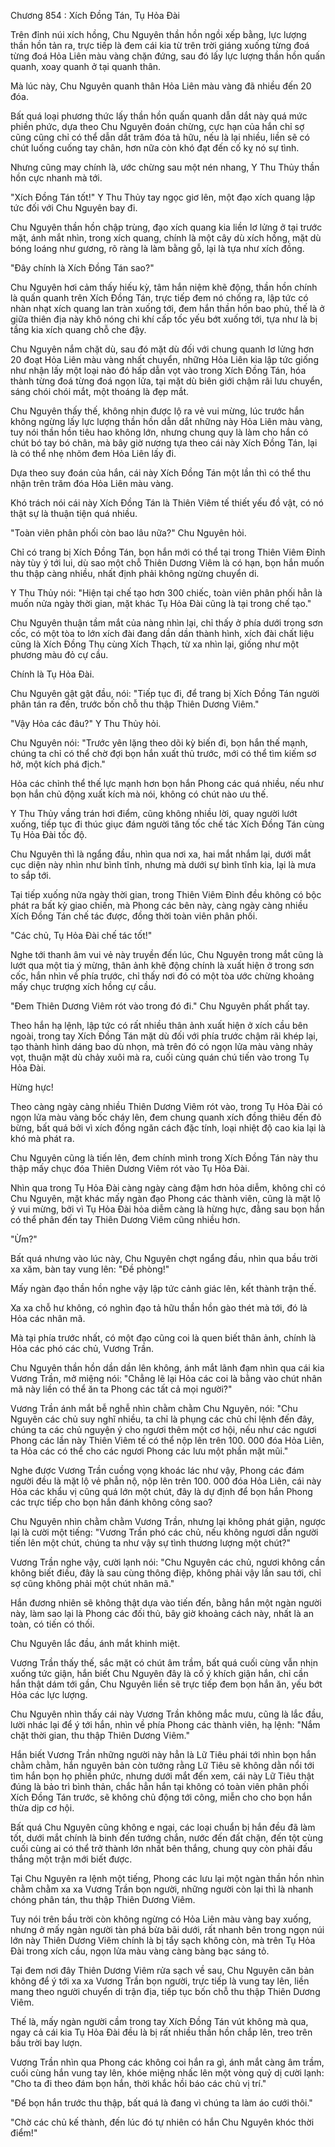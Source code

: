 




Chương 854 : Xích Đồng Tán, Tụ Hỏa Đài


Trên đỉnh núi xích hồng, Chu Nguyên thần hồn ngồi xếp bằng, lực lượng thần hồn tản ra, trực tiếp là đem cái kia từ trên trời giáng xuống từng đoá từng đoá Hỏa Liên màu vàng chặn đứng, sau đó lấy lực lượng thần hồn quấn quanh, xoay quanh ở tại quanh thân.

Mà lúc này, Chu Nguyên quanh thân Hỏa Liên màu vàng đã nhiều đến 20 đóa.

Bất quá loại phương thức lấy thần hồn quấn quanh dẫn dắt này quá mức phiền phức, dựa theo Chu Nguyên đoán chừng, cực hạn của hắn chỉ sợ cũng cũng chỉ có thể dẫn dắt trăm đóa tả hữu, nếu là lại nhiều, liền sẽ có chút luống cuống tay chân, hơn nữa còn khó đạt đến cố kỵ nó sự tình.

Nhưng cũng may chính là, ước chừng sau một nén nhang, Y Thu Thủy thần hồn cực nhanh mà tới.

"Xích Đồng Tán tốt!" Y Thu Thủy tay ngọc giơ lên, một đạo xích quang lập tức đối với Chu Nguyên bay đi.

Chu Nguyên thần hồn chập trùng, đạo xích quang kia liền lơ lửng ở tại trước mặt, ánh mắt nhìn, trong xích quang, chính là một cây dù xích hồng, mặt dù bóng loáng như gương, rõ ràng là làm bằng gỗ, lại là tựa như xích đồng.

"Đây chính là Xích Đồng Tán sao?"

Chu Nguyên hơi cảm thấy hiếu kỳ, tâm hắn niệm khẽ động, thần hồn chính là quấn quanh trên Xích Đồng Tán, trực tiếp đem nó chống ra, lập tức có nhàn nhạt xích quang lan tràn xuống tới, đem hắn thần hồn bao phủ, thế là ở giữa thiên địa này khô nóng chi khí cấp tốc yếu bớt xuống tới, tựa như là bị tầng kia xích quang chỗ che đậy.

Chu Nguyên nắm chặt dù, sau đó mặt dù đối với chung quanh lơ lửng hơn 20 đoạt Hỏa Liên màu vàng nhất chuyển, những Hỏa Liên kia lập tức giống như nhận lấy một loại nào đó hấp dẫn vọt vào trong Xích Đồng Tán, hóa thành từng đoá từng đoá ngọn lửa, tại mặt dù biên giới chậm rãi lưu chuyển, sáng chói chói mắt, một thoáng là đẹp mắt.

Chu Nguyên thấy thế, không nhịn được lộ ra vẻ vui mừng, lúc trước hắn không ngừng lấy lực lượng thần hồn dẫn dắt những này Hỏa Liên màu vàng, tuy nói thần hồn tiêu hao không lớn, nhưng chung quy là làm cho hắn có chút bó tay bó chân, mà bây giờ nương tựa theo cái này Xích Đồng Tán, lại là có thể nhẹ nhõm đem Hỏa Liên lấy đi.

Dựa theo suy đoán của hắn, cái này Xích Đồng Tán một lần thì có thể thu nhận trên trăm đóa Hỏa Liên màu vàng.

Khó trách nói cái này Xích Đồng Tán là Thiên Viêm tế thiết yếu đồ vật, có nó thật sự là thuận tiện quá nhiều.

"Toàn viên phân phối còn bao lâu nữa?" Chu Nguyên hỏi.

Chỉ có trang bị Xích Đồng Tán, bọn hắn mới có thể tại trong Thiên Viêm Đỉnh này tùy ý tới lui, dù sao một chỗ Thiên Dương Viêm là có hạn, bọn hắn muốn thu thập càng nhiều, nhất định phải không ngừng chuyển di.

Y Thu Thủy nói: "Hiện tại chế tạo hơn 300 chiếc, toàn viên phân phối hẳn là muốn nửa ngày thời gian, mặt khác Tụ Hỏa Đài cũng là tại trong chế tạo."

Chu Nguyên thuận tầm mắt của nàng nhìn lại, chỉ thấy ở phía dưới trong sơn cốc, có một tòa to lớn xích đài đang dần dần thành hình, xích đài chất liệu cũng là Xích Đồng Thụ cùng Xích Thạch, từ xa nhìn lại, giống như một phương màu đỏ cự cầu.

Chính là Tụ Hỏa Đài.

Chu Nguyên gật gật đầu, nói: "Tiếp tục đi, để trang bị Xích Đồng Tán người phân tán ra đến, trước bốn chỗ thu thập Thiên Dương Viêm."

"Vậy Hỏa các đâu?" Y Thu Thủy hỏi.

Chu Nguyên nói: "Trước yên lặng theo dõi kỳ biến đi, bọn hắn thế mạnh, chúng ta chỉ có thể chờ đợi bọn hắn xuất thủ trước, mới có thể tìm kiếm sơ hở, một kích phá địch."

Hỏa các chỉnh thể thế lực mạnh hơn bọn hắn Phong các quá nhiều, nếu như bọn hắn chủ động xuất kích mà nói, không có chút nào ưu thế.

Y Thu Thủy vầng trán hơi điểm, cũng không nhiều lời, quay người lướt xuống, tiếp tục đi thúc giục đám người tăng tốc chế tác Xích Đồng Tán cùng Tụ Hỏa Đài tốc độ.

Chu Nguyên thì là ngẩng đầu, nhìn qua nơi xa, hai mắt nhắm lại, dưới mắt cục diện này nhìn như bình tĩnh, nhưng mà dưới sự bình tĩnh kia, lại là mưa to sắp tới.

Tại tiếp xuống nửa ngày thời gian, trong Thiên Viêm Đỉnh đều không có bộc phát ra bất kỳ giao chiến, mà Phong các bên này, càng ngày càng nhiều Xích Đồng Tán chế tác được, đồng thời toàn viên phân phối.

"Các chủ, Tụ Hỏa Đài chế tác tốt!"

Nghe tới thanh âm vui vẻ này truyền đến lúc, Chu Nguyên trong mắt cũng là lướt qua một tia ý mừng, thân ảnh khẽ động chính là xuất hiện ở trong sơn cốc, hắn nhìn về phía trước, chỉ thấy nơi đó có một tòa ước chừng khoảng mấy chục trượng xích hồng cự cầu.

"Đem Thiên Dương Viêm rót vào trong đó đi." Chu Nguyên phất phất tay.

Theo hắn hạ lệnh, lập tức có rất nhiều thân ảnh xuất hiện ở xích cầu bên ngoài, trong tay Xích Đồng Tán mặt dù đối với phía trước chậm rãi khép lại, tạo thành hình dáng bao dù nhọn, mà trên đó có ngọn lửa màu vàng nhảy vọt, thuận mặt dù chảy xuôi mà ra, cuối cùng quán chú tiến vào trong Tụ Hỏa Đài.

Hừng hực!

Theo càng ngày càng nhiều Thiên Dương Viêm rót vào, trong Tụ Hỏa Đài có ngọn lửa màu vàng bốc cháy lên, đem chung quanh xích đồng thiêu đến đỏ bừng, bất quá bởi vì xích đồng ngăn cách đặc tính, loại nhiệt độ cao kia lại là khó mà phát ra.

Chu Nguyên cũng là tiến lên, đem chính mình trong Xích Đồng Tán này thu thập mấy chục đóa Thiên Dương Viêm rót vào Tụ Hỏa Đài.

Nhìn qua trong Tụ Hỏa Đài càng ngày càng đậm hơn hỏa diễm, không chỉ có Chu Nguyên, mặt khác mấy ngàn đạo Phong các thành viên, cũng là mặt lộ ý vui mừng, bởi vì Tụ Hỏa Đài hỏa diễm càng là hừng hực, đằng sau bọn hắn có thể phân đến tay Thiên Dương Viêm cũng nhiều hơn.

"Ừm?"

Bất quá nhưng vào lúc này, Chu Nguyên chợt ngẩng đầu, nhìn qua bầu trời xa xăm, bàn tay vung lên: "Đề phòng!"

Mấy ngàn đạo thần hồn nghe vậy lập tức cảnh giác lên, kết thành trận thế.

Xa xa chỗ hư không, có nghìn đạo tả hữu thần hồn gào thét mà tới, đó là Hỏa các nhân mã.

Mà tại phía trước nhất, có một đạo cũng coi là quen biết thân ảnh, chính là Hỏa các phó các chủ, Vương Trần.

Chu Nguyên thần hồn dần dần lên không, ánh mắt lãnh đạm nhìn qua cái kia Vương Trần, mở miệng nói: "Chẳng lẽ lại Hỏa các coi là bằng vào chút nhân mã này liền có thể ăn ta Phong các tất cả mọi người?"

Vương Trần ánh mắt bễ nghễ nhìn chằm chằm Chu Nguyên, nói: "Chu Nguyên các chủ suy nghĩ nhiều, ta chỉ là phụng các chủ chi lệnh đến đây, chúng ta các chủ nguyện ý cho ngươi thêm một cơ hội, nếu như các ngươi Phong các lần này Thiên Viêm tế có thể nộp lên trên 100. 000 đóa Hỏa Liên, ta Hỏa các có thể cho các ngươi Phong các lưu một phần mặt mũi."

Nghe được Vương Trần cuồng vọng khoác lác như vậy, Phong các đám người đều là mặt lộ vẻ phẫn nộ, nộp lên trên 100. 000 đóa Hỏa Liên, cái này Hỏa các khẩu vị cũng quá lớn một chút, đây là dự định để bọn hắn Phong các trực tiếp cho bọn hắn đánh không công sao?

Chu Nguyên nhìn chằm chằm Vương Trần, nhưng lại không phát giận, ngược lại là cười một tiếng: "Vương Trần phó các chủ, nếu không ngươi dẫn người tiến lên một chút, chúng ta như vậy sự tình thương lượng một chút?"

Vương Trần nghe vậy, cười lạnh nói: "Chu Nguyên các chủ, ngươi không cần không biết điều, đây là sau cùng thông điệp, không phải vậy lần sau tới, chỉ sợ cũng không phải một chút nhân mã."

Hắn đương nhiên sẽ không thật dựa vào tiến đến, bằng hắn một ngàn người này, làm sao lại là Phong các đối thủ, bây giờ khoảng cách này, nhất là an toàn, có tiến có thối.

Chu Nguyên lắc đầu, ánh mắt khinh miệt.

Vương Trần thấy thế, sắc mặt có chút âm trầm, bất quá cuối cùng vẫn nhịn xuống tức giận, hắn biết Chu Nguyên đây là cố ý khích giận hắn, chỉ cần hắn thật dám tới gần, Chu Nguyên liền sẽ trực tiếp đem bọn hắn ăn, yếu bớt Hỏa các lực lượng.

Chu Nguyên nhìn thấy cái này Vương Trần không mắc mưu, cũng là lắc đầu, lười nhác lại để ý tới hắn, nhìn về phía Phong các thành viên, hạ lệnh: "Nắm chặt thời gian, thu thập Thiên Dương Viêm."

Hắn biết Vương Trần những người này hẳn là Lữ Tiêu phái tới nhìn bọn hắn chằm chằm, hắn nguyên bản còn tưởng rằng Lữ Tiêu sẽ không dằn nổi tới tìm hắn bọn họ phiền phức, nhưng dưới mắt đến xem, cái này Lữ Tiêu thật đúng là bảo trì bình thản, chắc hẳn hắn tại không có toàn viên phân phối Xích Đồng Tán trước, sẽ không chủ động tới công, miễn cho cho bọn hắn thừa dịp cơ hội.

Bất quá Chu Nguyên cũng không e ngại, các loại chuẩn bị hắn đều đã làm tốt, dưới mắt chính là binh đến tướng chắn, nước đến đất chặn, đến tột cùng cuối cùng ai có thể trở thành lớn nhất bên thắng, chung quy còn phải đấu thắng một trận mới biết được.

Tại Chu Nguyên ra lệnh một tiếng, Phong các lưu lại một ngàn thần hồn nhìn chằm chằm xa xa Vương Trần bọn người, những người còn lại thì là nhanh chóng phân tán, thu thập Thiên Dương Viêm.

Tuy nói trên bầu trời còn không ngừng có Hỏa Liên màu vàng bay xuống, nhưng ở mấy ngàn người tàn phá bừa bãi dưới, rất nhanh bên trong ngọn núi lớn này Thiên Dương Viêm chính là bị tẩy sạch không còn, mà trên Tụ Hỏa Đài trong xích cầu, ngọn lửa màu vàng càng bàng bạc sáng tỏ.

Tại đem nơi đây Thiên Dương Viêm rửa sạch về sau, Chu Nguyên căn bản không để ý tới xa xa Vương Trần bọn người, trực tiếp là vung tay lên, liền mang theo người chuyển di trận địa, tiếp tục bốn chỗ thu thập Thiên Dương Viêm.

Thế là, mấy ngàn người cầm trong tay Xích Đồng Tán vút không mà qua, ngay cả cái kia Tụ Hỏa Đài đều là bị rất nhiều thần hồn chắp lên, treo trên bầu trời bay lượn.

Vương Trần nhìn qua Phong các không coi hắn ra gì, ánh mắt càng âm trầm, cuối cùng hắn vung tay lên, khóe miệng nhấc lên một vòng quỷ dị cười lạnh: "Cho ta đi theo đám bọn hắn, thời khắc hồi báo các chủ vị trí."

"Để bọn hắn trước thu thập, bất quá là đang vì chúng ta làm áo cưới thôi."

"Chờ các chủ kế thành, đến lúc đó tự nhiên có hắn Chu Nguyên khóc thời điểm!"




